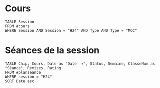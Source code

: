 # Cours
```dataview
TABLE Session
FROM #cours 
WHERE Session AND Session = "H24" AND Type AND Type = "MOC"
```
# Séances de la session
```dataview
TABLE Chip, Cours, Date as "Date  ↑", Status, Semaine, ClasseNum as "Séance", Remises, Rating
FROM #planseance
WHERE session = "H24"
SORT Date asc
```